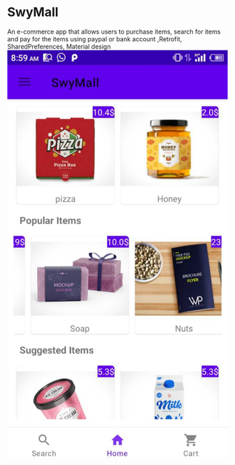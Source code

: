 # SwyMall
An e-commerce app that allows users to purchase items, search for items and pay for the items using paypal or bank account ,Retrofit, SharedPreferences, Material design
![](https://github.com/henrykash/SwyMall/blob/master/IMG-20200731-WA0023.jpg) 


